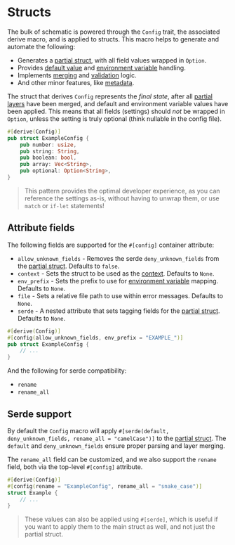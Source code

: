 # Structs

The bulk of schematic is powered through the `Config` trait, the associated derive macro, and is
applied to structs. This macro helps to generate and automate the following:

- Generates a [partial struct](./partial.md), with all field values wrapped in `Option`.
- Provides [default value](./settings/default.md) and [environment variable](./settings/env.md)
  handling.
- Implements [merging](./settings/merge.md) and [validation](./settings/validate.md) logic.
- And other minor features, like [metadata](./context.md#metadata).

The struct that derives `Config` represents the _final state_, after all
[partial layers](./partial.md) have been merged, and default and environment variable values have
been applied. This means that all fields (settings) should _not_ be wrapped in `Option`, unless the
setting is truly optional (think nullable in the config file).

```rust
#[derive(Config)]
pub struct ExampleConfig {
	pub number: usize,
	pub string: String,
	pub boolean: bool,
	pub array: Vec<String>,
	pub optional: Option<String>,
}
```

> This pattern provides the optimal developer experience, as you can reference the settings as-is,
> without having to unwrap them, or use `match` or `if-let` statements!

## Attribute fields

The following fields are supported for the `#[config]` container attribute:

- `allow_unknown_fields` - Removes the serde `deny_unknown_fields` from the
  [partial struct](./partial.md). Defaults to `false`.
- `context` - Sets the struct to be used as the [context](./context.md). Defaults to `None`.
- `env_prefix` - Sets the prefix to use for [environment variable](./settings/env.md) mapping.
  Defaults to `None`.
- `file` - Sets a relative file path to use within error messages. Defaults to `None`.
- `serde` - A nested attribute that sets tagging fields for the [partial struct](./partial.md).
  Defaults to `None`.

```rust
#[derive(Config)]
#[config(allow_unknown_fields, env_prefix = "EXAMPLE_")]
pub struct ExampleConfig {
	// ...
}
```

And the following for serde compatibility:

- `rename`
- `rename_all`

## Serde support

By default the `Config` macro will apply
`#[serde(default, deny_unknown_fields, rename_all = "camelCase")]` to the
[partial struct](./partial.md). The `default` and `deny_unknown_fields` ensure proper parsing and
layer merging.

The `rename_all` field can be customized, and we also support the `rename` field, both via the
top-level `#[config]` attribute.

```rust
#[derive(Config)]
#[config(rename = "ExampleConfig", rename_all = "snake_case")]
struct Example {
	// ...
}
```

> These values can also be applied using `#[serde]`, which is useful if you want to apply them to
> the main struct as well, and not just the partial struct.
